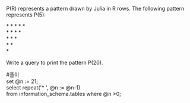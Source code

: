 P(R) represents a pattern drawn by Julia in R rows. The following pattern represents P(5):

\* * * * *   
\* * * *   
\* * *   
\* *   
\*  

Write a query to print the pattern P(20).

#풀이  
set @n := 21;  
select repeat('* ', @n := @n-1)  
from information_schema.tables where @n >0;   
